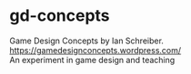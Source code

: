 # gd-concepts
Game Design Concepts by Ian Schreiber.  
https://gamedesignconcepts.wordpress.com/  
An experiment in game design and teaching  
